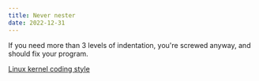 ```yaml
---
title: Never nester
date: 2022-12-31
---
```


If you need more than 3 levels of indentation, you're screwed anyway, and should fix your program.

[Linux kernel coding style](https://www.kernel.org/doc/Documentation/process/coding-style.rst)
